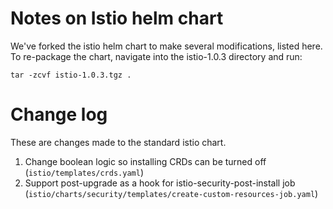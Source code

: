 # Notes on Istio helm chart

We've forked the istio helm chart to make several modifications, listed here. To re-package the chart, 
navigate into the istio-1.0.3 directory and run: 

`tar -zcvf istio-1.0.3.tgz .`

# Change log

These are changes made to the standard istio chart. 

1. Change boolean logic so installing CRDs can be turned off (`istio/templates/crds.yaml`) 
2. Support post-upgrade as a hook for istio-security-post-install job (`istio/charts/security/templates/create-custom-resources-job.yaml`)